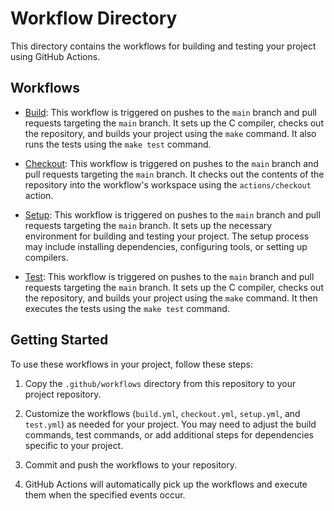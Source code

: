 # Workflow Directory

This directory contains the workflows for building and testing your project using GitHub Actions.

## Workflows

- [Build](./build.yml): This workflow is triggered on pushes to the `main` branch and pull requests targeting the `main` branch. It sets up the C compiler, checks out the repository, and builds your project using the `make` command. It also runs the tests using the `make test` command.

- [Checkout](./checkout.yml): This workflow is triggered on pushes to the `main` branch and pull requests targeting the `main` branch. It checks out the contents of the repository into the workflow's workspace using the `actions/checkout` action.

- [Setup](./setup.yml): This workflow is triggered on pushes to the `main` branch and pull requests targeting the `main` branch. It sets up the necessary environment for building and testing your project. The setup process may include installing dependencies, configuring tools, or setting up compilers.

- [Test](./test.yml): This workflow is triggered on pushes to the `main` branch and pull requests targeting the `main` branch. It sets up the C compiler, checks out the repository, and builds your project using the `make` command. It then executes the tests using the `make test` command.

## Getting Started

To use these workflows in your project, follow these steps:

1. Copy the `.github/workflows` directory from this repository to your project repository.

2. Customize the workflows (`build.yml`, `checkout.yml`, `setup.yml`, and `test.yml`) as needed for your project. You may need to adjust the build commands, test commands, or add additional steps for dependencies specific to your project.

3. Commit and push the workflows to your repository.

4. GitHub Actions will automatically pick up the workflows and execute them when the specified events occur.
